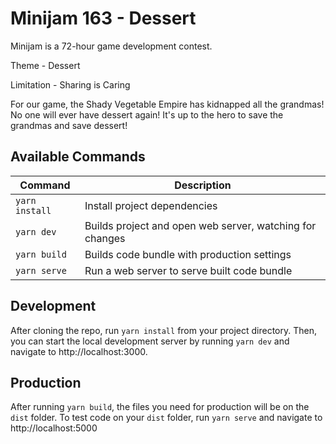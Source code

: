 # Minijam 163 - Dessert

Minijam is a 72-hour game development contest.

Theme - Dessert

Limitation - Sharing is Caring

For our game, the Shady Vegetable Empire has kidnapped all the grandmas! No one will ever have dessert again! 
It's up to the hero to save the grandmas and save dessert!
## Available Commands

| Command | Description |
|---------|-------------|
| `yarn install` | Install project dependencies |
| `yarn dev` | Builds project and open web server, watching for changes |
| `yarn build` | Builds code bundle with production settings  |
| `yarn serve` | Run a web server to serve built code bundle |

## Development

After cloning the repo, run `yarn install` from your project directory. Then, you can start the local development
server by running `yarn dev` and navigate to http://localhost:3000.

## Production

After running `yarn build`, the files you need for production will be on the `dist` folder. To test code on your `dist` folder, run `yarn serve` and navigate to http://localhost:5000